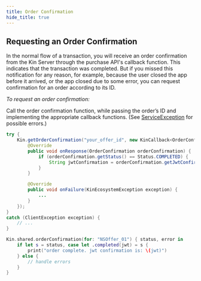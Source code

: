 ```yaml
---
title: Order Confirmation
hide_title: true
---
```


## Requesting an Order Confirmation

In the normal flow of a transaction, you will receive an order confirmation from the Kin Server through the purchase API's callback function. This indicates that the transaction was completed. But if you missed this notification for any reason, for example, because the user closed the app before it arrived, or the app closed due to some error, you can request confirmation for an order according to its ID.

*To request an order confirmation:*

Call the order confirmation function, while passing the order’s ID and implementing the appropriate callback functions. (See [ServiceException](api_common_errors.md#serviceexception---represents-an-error-communicating-with-kin-server-error-code-might-be) for possible errors.)

<!--DOCUSAURUS_CODE_TABS-->
<!--Android-->
```java
try {
    Kin.getOrderConfirmation("your_offer_id", new KinCallback<OrderConfirmation>() {
        @Override
        public void onResponse(OrderConfirmation orderConfirmation) {
            if (orderConfirmation.getStatus() == Status.COMPLETED) {
                String jwtConfirmation = orderConfirmation.getJwtConfirmation()
            }
        }

        @Override
        public void onFailure(KinEcosystemException exception) {
            ...
        }
    });
}
catch (ClientException exception) {
    // ...
}
```
<!--iOS-->

```swift
Kin.shared.orderConfirmation(for: "NSOffer_01") { status, error in
    if let s = status, case let .completed(jwt) = s {
        print("order complete. jwt confirmation is: \(jwt)")
    } else {
        // handle errors
    }
}
```
<!--END_DOCUSAURUS_CODE_TABS-->

